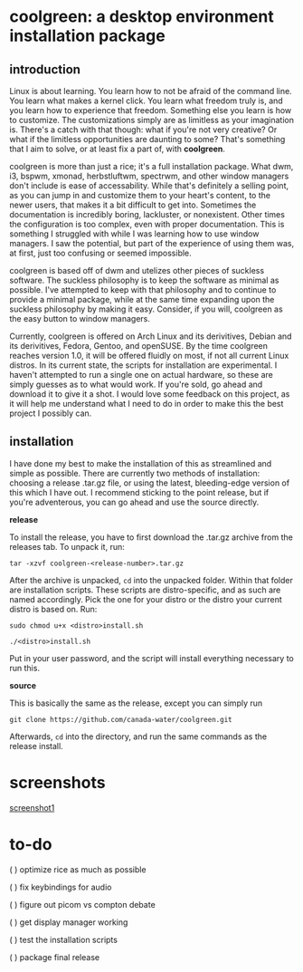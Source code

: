 # coolgreen: a desktop environment installation package
## introduction
Linux is about learning. You learn how to not be afraid of the command line. You learn what makes a kernel click. You learn what freedom truly is, and you learn how to experience that freedom. Something else you learn is how to customize. The customizations simply are as limitless as your imagination is. There's a catch with that though: what if you're not very creative? Or what if the limitless opportunities are daunting to some? That's something that I aim to solve, or at least fix a part of, with **coolgreen**.

coolgreen is more than just a rice; it's a full installation package. What dwm, i3, bspwm, xmonad, herbstluftwm, spectrwm, and other window managers don't include is ease of accessability. While that's definitely a selling point, as you can jump in and customize them to your heart's content, to the newer users, that makes it a bit difficult to get into. Sometimes the documentation is incredibly boring, lackluster, or nonexistent. Other times the configuration is too complex, even with proper documentation. This is something I struggled with while I was learning how to use window managers. I saw the potential, but part of the experience of using them was, at first, just too confusing or seemed impossible.

coolgreen is based off of dwm and utelizes other pieces of suckless software. The suckless philosophy is to keep the software as minimal as possible. I've attempted to keep with that philosophy and to continue to provide a minimal package, while at the same time expanding upon the suckless philosophy by making it easy. Consider, if you will, coolgreen as the easy button to window managers.

Currently, coolgreen is offered on Arch Linux and its derivitives, Debian and its derivitives, Fedora, Gentoo, and openSUSE. By the time coolgreen reaches version 1.0, it will be offered fluidly on most, if not all current Linux distros. In its current state, the scripts for installation are experimental. I haven't attempted to run a single one on actual hardware, so these are simply guesses as to what would work. If you're sold, go ahead and download it to give it a shot. I would love some feedback on this project, as it will help me understand what I need to do in order to make this the best project I possibly can.

## installation
I have done my best to make the installation of this as streamlined and simple as possible. There are currently two methods of installation: choosing a release .tar.gz file, or using the latest, bleeding-edge version of this which I have out. I recommend sticking to the point release, but if you're adventerous, you can go ahead and use the source directly.

**release**

To install the release, you have to first download the .tar.gz archive from the releases tab. To unpack it, run:

``tar -xzvf coolgreen-<release-number>.tar.gz``

After the archive is unpacked, ``cd`` into the unpacked folder. Within that folder are installation scripts. These scripts are distro-specific, and as such are named accordingly. Pick the one for your distro or the distro your current distro is based on. Run:

``sudo chmod u+x <distro>install.sh``

``./<distro>install.sh``

Put in your user password, and the script will install everything necessary to run this.

**source**

This is basically the same as the release, except you can simply run

``git clone https://github.com/canada-water/coolgreen.git``

Afterwards, ``cd`` into the directory, and run the same commands as the release install.

# screenshots
[screenshot1](https://github.com/canada-water/coolgreen/blob/main/screenshots/coolgreen1.png)

# to-do

( ) optimize rice as much as possible

( ) fix keybindings for audio

( ) figure out picom vs compton debate

( ) get display manager working

( ) test the installation scripts

( ) package final release
